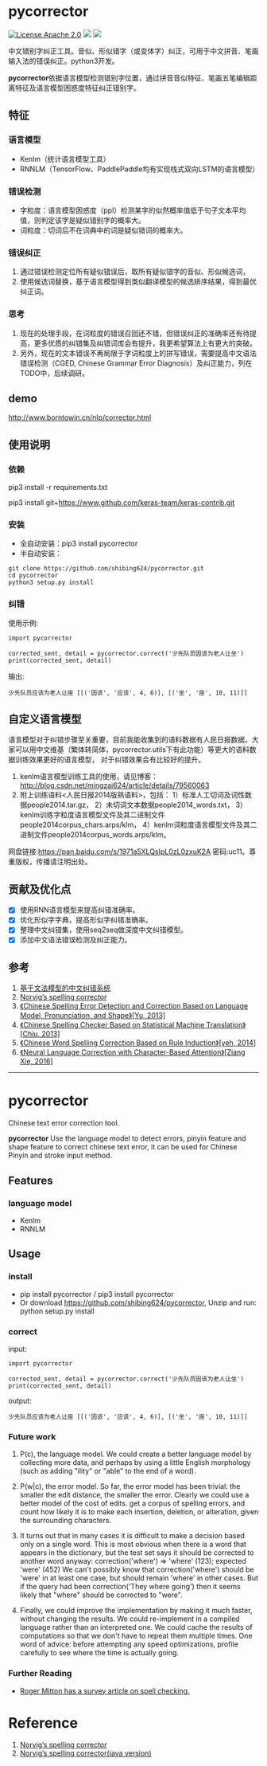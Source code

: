 # pycorrector
[![License Apache 2.0](https://img.shields.io/badge/license-Apache%202.0-blue.svg)](https://github.com/deepmipt/DeepPavlov/blob/master/LICENSE) ![](https://img.shields.io/badge/Language-Python-blue.svg) ![](https://img.shields.io/badge/Python-3.X-red.svg)

中文错别字纠正工具。音似、形似错字（或变体字）纠正，可用于中文拼音、笔画输入法的错误纠正。python3开发。

**pycorrector**依据语言模型检测错别字位置，通过拼音音似特征、笔画五笔编辑距离特征及语言模型困惑度特征纠正错别字。

## 特征
### 语言模型
* Kenlm（统计语言模型工具）
* RNNLM（TensorFlow、PaddlePaddle均有实现栈式双向LSTM的语言模型）

### 错误检测
* 字粒度：语言模型困惑度（ppl）检测某字的似然概率值低于句子文本平均值，则判定该字是疑似错别字的概率大。
* 词粒度：切词后不在词典中的词是疑似错词的概率大。


### 错误纠正
1. 通过错误检测定位所有疑似错误后，取所有疑似错字的音似、形似候选词，
2. 使用候选词替换，基于语言模型得到类似翻译模型的候选排序结果，得到最优纠正词。


### 思考
1. 现在的处理手段，在词粒度的错误召回还不错，但错误纠正的准确率还有待提高，更多优质的纠错集及纠错词库会有提升，我更希望算法上有更大的突破。
2. 另外，现在的文本错误不再局限于字词粒度上的拼写错误，需要提高中文语法错误检测（CGED, Chinese Grammar Error Diagnosis）及纠正能力，列在TODO中，后续调研。

## demo

http://www.borntowin.cn/nlp/corrector.html


## 使用说明

### 依赖
pip3 install -r requirements.txt

pip3 install git+https://www.github.com/keras-team/keras-contrib.git


### 安装
* 全自动安装：pip3 install pycorrector
* 半自动安装：
```
git clone https://github.com/shibing624/pycorrector.git
cd pycorrector
python3 setup.py install
```


### 纠错  
使用示例:
```
import pycorrector

corrected_sent, detail = pycorrector.correct('少先队员因该为老人让坐')
print(corrected_sent, detail)

```

输出:
```
少先队员应该为老人让座 [[('因该', '应该', 4, 6)], [('坐', '座', 10, 11)]]
```

## 自定义语言模型

语言模型对于纠错步骤至关重要，目前我能收集到的语料数据有人民日报数据。大家可以用中文维基（繁体转简体，pycorrector.utils下有此功能）等更大的语料数据训练效果更好的语言模型，
对于纠错效果会有比较好的提升。

1. kenlm语言模型训练工具的使用，请见博客：http://blog.csdn.net/mingzai624/article/details/79560063
2. 附上训练语料<人民日报2014版熟语料>，包括：
    1）标准人工切词及词性数据people2014.tar.gz，
    2）未切词文本数据people2014_words.txt，
    3）kenlm训练字粒度语言模型文件及其二进制文件people2014corpus_chars.arps/klm，
    4）kenlm词粒度语言模型文件及其二进制文件people2014corpus_words.arps/klm。

网盘链接:https://pan.baidu.com/s/1971a5XLQsIpL0zL0zxuK2A  密码:uc11。尊重版权，传播请注明出处。

## 贡献及优化点

- [x] 使用RNN语言模型来提高纠错准确率。
- [x] 优化形似字字典，提高形似字纠错准确率。
- [x] 整理中文纠错集，使用seq2seq做深度中文纠错模型。
- [x] 添加中文语法错误检测及纠正能力。

## 参考

1. [基于文法模型的中文纠错系统](https://blog.csdn.net/mingzai624/article/details/82390382)
2.  [Norvig’s spelling corrector](http://norvig.com/spell-correct.html)
3. [《Chinese Spelling Error Detection and Correction Based on Language Model, Pronunciation, and Shape》[Yu, 2013]](http://www.aclweb.org/anthology/W/W14/W14-6835.pdf)
4. [《Chinese Spelling Checker Based on Statistical Machine Translation》[Chiu, 2013]](http://www.aclweb.org/anthology/O/O13/O13-1005.pdf)
5. [《Chinese Word Spelling Correction Based on Rule Induction》[yeh, 2014]](http://aclweb.org/anthology/W14-6822)
6. [《Neural Language Correction with Character-Based Attention》[Ziang Xie, 2016]](https://arxiv.org/pdf/1603.09727.pdf)


----

# pycorrector
Chinese text error correction tool. 


**pycorrector** Use the language model to detect errors, pinyin feature and shape feature to correct chinese text 
error, it can be used for Chinese Pinyin and stroke input method.

## Features
### language model
* Kenlm
* RNNLM

## Usage

### install
* pip install pycorrector / pip3 install pycorrector 
* Or download https://github.com/shibing624/pycorrector, Unzip and run: python setup.py install

### correct  
input:
```
import pycorrector

corrected_sent, detail = pycorrector.correct('少先队员因该为老人让坐')
print(corrected_sent, detail)

```

output:
```
少先队员应该为老人让座 [[('因该', '应该', 4, 6)], [('坐', '座', 10, 11)]]
```


### Future work
1. P(c), the language model. We could create a better language model by collecting more data, and perhaps by using a 
little English morphology (such as adding "ility" or "able" to the end of a word).

2. P(w|c), the error model. So far, the error model has been trivial: the smaller the edit distance, the smaller the 
error.
Clearly we could use a better model of the cost of edits. get a corpus of spelling errors, and count how likely it is
to make each insertion, deletion, or alteration, given the surrounding characters. 

3. It turns out that in many cases it is difficult to make a decision based only on a single word. This is most 
obvious when there is a word that appears in the dictionary, but the test set says it should be corrected to another 
word anyway:
correction('where') => 'where' (123); expected 'were' (452)
We can't possibly know that correction('where') should be 'were' in at least one case, but should remain 'where' in 
other cases. But if the query had been correction('They where going') then it seems likely that "where" should be 
corrected to "were".

4. Finally, we could improve the implementation by making it much faster, without changing the results. We could 
re-implement in a compiled language rather than an interpreted one. We could cache the results of computations so 
that we don't have to repeat them multiple times. 
One word of advice: before attempting any speed optimizations, profile carefully to see where the time is actually 
going.


### Further Reading
* [Roger Mitton has a survey article on spell checking.](http://www.dcs.bbk.ac.uk/~roger/spellchecking.html)

# Reference
1. [Norvig’s spelling corrector](http://norvig.com/spell-correct.html)
2. [Norvig’s spelling corrector(java version)](http://raelcunha.com/spell-correct/)


